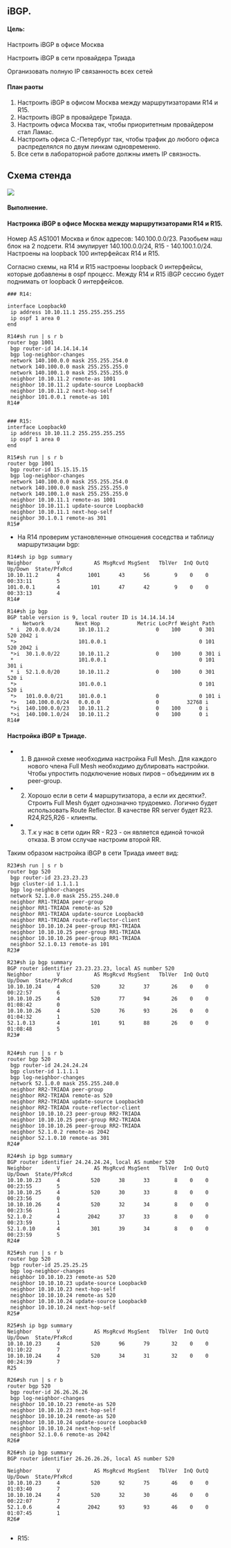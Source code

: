 
## iBGP.

#### Цель:

Настроить iBGP в офисе Москва

Настроить iBGP в сети провайдера Триада

Организовать полную IP связанность всех сетей

#### План раоты

1. Настроить iBGP в офисом Москва между маршрутизаторами R14 и R15.
2. Настроить iBGP в провайдере Триада.
3. Настроить офиса Москва так, чтобы приоритетным провайдером стал Ламас.
4. Настроить офиса С.-Петербург так, чтобы трафик до любого офиса распределялся по двум линкам одновременно.
5. Все сети в лабораторной работе должны иметь IP связность.


##  Схема стенда 

![](ibgp.png)

#### Выполнение.

#### Настроика iBGP в офисе Москва между маршрутизаторами R14 и R15.

Номер AS AS1001 Москва и блок адресов: 140.100.0.0/23. Разобьем наш блок на 2 подсети. R14 эмулирует 140.100.0.0/24, R15 - 140.100.1.0/24. Настроены на loopback 100 интерфейсах R14 и R15.

Согласно схемы, на R14 и R15 настроены loopback 0 интерфейсы, которые добавлены в ospf процесс. Между R14 и R15 iBGP сессию будет поднимать от loopback 0 интерфейсов.

  
```
### R14:

interface Loopback0
 ip address 10.10.11.1 255.255.255.255
 ip ospf 1 area 0
end

R14#sh run | s r b 
router bgp 1001
 bgp router-id 14.14.14.14
 bgp log-neighbor-changes
 network 140.100.0.0 mask 255.255.254.0
 network 140.100.0.0 mask 255.255.255.0
 network 140.100.1.0 mask 255.255.255.0
 neighbor 10.10.11.2 remote-as 1001
 neighbor 10.10.11.2 update-source Loopback0
 neighbor 10.10.11.2 next-hop-self
 neighbor 101.0.0.1 remote-as 101
R14#


### R15:
interface Loopback0
 ip address 10.10.11.2 255.255.255.255
 ip ospf 1 area 0
end

R15#sh run | s r b
router bgp 1001
 bgp router-id 15.15.15.15
 bgp log-neighbor-changes
 network 140.100.0.0 mask 255.255.254.0
 network 140.100.0.0 mask 255.255.255.0
 network 140.100.1.0 mask 255.255.255.0
 neighbor 10.10.11.1 remote-as 1001
 neighbor 10.10.11.1 update-source Loopback0
 neighbor 10.10.11.1 next-hop-self
 neighbor 30.1.0.1 remote-as 301
R15#
```

* На R14 проверим установленные отношения соседства и таблицу маршрутизации bgp:

```
R14#sh ip bgp summary 
Neighbor        V           AS MsgRcvd MsgSent   TblVer  InQ OutQ Up/Down  State/PfxRcd
10.10.11.2      4         1001      43      56        9    0    0 00:33:11        5
101.0.0.1       4          101      47      42        9    0    0 00:33:13        4
R14#

R14#sh ip bgp 
BGP table version is 9, local router ID is 14.14.14.14
     Network          Next Hop            Metric LocPrf Weight Path
 * i  20.0.0.0/24      10.10.11.2               0    100      0 301 520 2042 i
 *>                    101.0.0.1                              0 101 520 2042 i
 *>i  30.1.0.0/22      10.10.11.2               0    100      0 301 i
 *                     101.0.0.1                              0 101 301 i
 * i  52.1.0.0/20      10.10.11.2               0    100      0 301 520 i
 *>                    101.0.0.1                              0 101 520 i
 *>   101.0.0.0/21     101.0.0.1                0             0 101 i
 *>   140.100.0.0/24   0.0.0.0                  0         32768 i
 *>i  140.100.0.0/23   10.10.11.2               0    100      0 i
 *>i  140.100.1.0/24   10.10.11.2               0    100      0 i
R14#
```





#### Настройка iBGP в Триаде.

* 1. В данной схеме необходима настройка Full Mesh. Для каждого нового члена Full Mesh необходимо дублировать настройки. Чтобы упростить подключение новых пиров – объединим их в peer-group.
* 2. Хорошо если в сети 4 маршрутизатора, а если их десятки?. Строить Full Mesh будет однозначно трудоемко. Логично будет использовать Route Reflector. В качестве RR server будет R23. R24,R25,R26 - клиенты.
* 3. Т.к у нас в сети один RR - R23 - он является единой точкой отказа. В этом сслучае настроим второй RR.

Таким образом настройка iBGP в сети Триада имеет вид:


```
R23#sh run | s r b
router bgp 520
 bgp router-id 23.23.23.23
 bgp cluster-id 1.1.1.1
 bgp log-neighbor-changes
 network 52.1.0.0 mask 255.255.240.0
 neighbor RR1-TRIADA peer-group
 neighbor RR1-TRIADA remote-as 520
 neighbor RR1-TRIADA update-source Loopback0
 neighbor RR1-TRIADA route-reflector-client
 neighbor 10.10.10.24 peer-group RR1-TRIADA
 neighbor 10.10.10.25 peer-group RR1-TRIADA
 neighbor 10.10.10.26 peer-group RR1-TRIADA
 neighbor 52.1.0.13 remote-as 101
R23#

R23#sh ip bgp summary 
BGP router identifier 23.23.23.23, local AS number 520
Neighbor        V           AS MsgRcvd MsgSent   TblVer  InQ OutQ Up/Down  State/PfxRcd
10.10.10.24     4          520      32      37       26    0    0 00:22:57        6
10.10.10.25     4          520      77      94       26    0    0 01:08:42        0
10.10.10.26     4          520      76      93       26    0    0 01:04:32        1
52.1.0.13       4          101      91      88       26    0    0 01:08:48        5
R23#


R24#sh run | s r b
router bgp 520
 bgp router-id 24.24.24.24
 bgp cluster-id 1.1.1.1
 bgp log-neighbor-changes
 network 52.1.0.0 mask 255.255.240.0
 neighbor RR2-TRIADA peer-group
 neighbor RR2-TRIADA remote-as 520
 neighbor RR2-TRIADA update-source Loopback0
 neighbor RR2-TRIADA route-reflector-client
 neighbor 10.10.10.23 peer-group RR2-TRIADA
 neighbor 10.10.10.25 peer-group RR2-TRIADA
 neighbor 10.10.10.26 peer-group RR2-TRIADA
 neighbor 52.1.0.2 remote-as 2042
 neighbor 52.1.0.10 remote-as 301
R24#

R24#sh ip bgp summary 
BGP router identifier 24.24.24.24, local AS number 520
Neighbor        V           AS MsgRcvd MsgSent   TblVer  InQ OutQ Up/Down  State/PfxRcd
10.10.10.23     4          520      38      33        8    0    0 00:23:55        5
10.10.10.25     4          520      30      33        8    0    0 00:23:56        0
10.10.10.26     4          520      32      34        8    0    0 00:23:56        1
52.1.0.2        4         2042      37      33        8    0    0 00:23:59        1
52.1.0.10       4          301      39      34        8    0    0 00:23:59        5
R24#

R25#sh run | s r b
router bgp 520
 bgp router-id 25.25.25.25
 bgp log-neighbor-changes
 neighbor 10.10.10.23 remote-as 520
 neighbor 10.10.10.23 update-source Loopback0
 neighbor 10.10.10.23 next-hop-self
 neighbor 10.10.10.24 remote-as 520
 neighbor 10.10.10.24 update-source Loopback0
 neighbor 10.10.10.24 next-hop-self
R25#

R25#sh ip bgp summary 
Neighbor        V           AS MsgRcvd MsgSent   TblVer  InQ OutQ Up/Down  State/PfxRcd
10.10.10.23     4          520      96      79       32    0    0 01:10:22        7
10.10.10.24     4          520      34      31       32    0    0 00:24:39        7
R25

R26#sh run | s r b
router bgp 520
 bgp router-id 26.26.26.26
 bgp log-neighbor-changes
 neighbor 10.10.10.23 remote-as 520
 neighbor 10.10.10.23 next-hop-self
 neighbor 10.10.10.24 remote-as 520
 neighbor 10.10.10.24 update-source Loopback0
 neighbor 10.10.10.24 next-hop-self
 neighbor 52.1.0.6 remote-as 2042
R26#

R26#sh ip bgp summary 
BGP router identifier 26.26.26.26, local AS number 520

Neighbor        V           AS MsgRcvd MsgSent   TblVer  InQ OutQ Up/Down  State/PfxRcd
10.10.10.23     4          520      92      75       46    0    0 01:03:40        7
10.10.10.24     4          520      32      30       46    0    0 00:22:07        7
52.1.0.6        4         2042      93      93       46    0    0 01:07:45        1
R26#


```

* R15:
